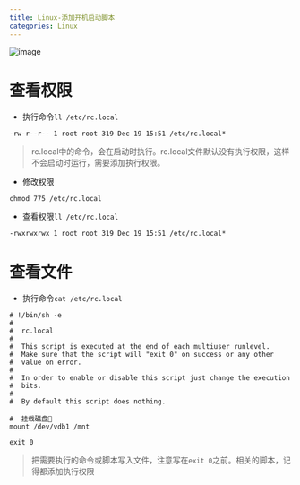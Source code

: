 ```yaml
---
title: Linux-添加开机启动脚本
categories: Linux
---
```

![image](https://upload-images.jianshu.io/upload_images/15325592-3753be6b8d8d06d7.jpg?imageMogr2/auto-orient/strip%7CimageView2/2/w/1240)
<!-- more -->

# 查看权限

- 执行命令```ll /etc/rc.local```

```
-rw-r--r-- 1 root root 319 Dec 19 15:51 /etc/rc.local*
```

>rc.local中的命令，会在启动时执行。rc.local文件默认没有执行权限，这样不会启动时运行，需要添加执行权限。

- 修改权限

```
chmod 775 /etc/rc.local
```

- 查看权限```ll /etc/rc.local```

```
-rwxrwxrwx 1 root root 319 Dec 19 15:51 /etc/rc.local*
```

# 查看文件

- 执行命令```cat /etc/rc.local```

```
# !/bin/sh -e
# 
#  rc.local
# 
#  This script is executed at the end of each multiuser runlevel.
#  Make sure that the script will "exit 0" on success or any other
#  value on error.
# 
#  In order to enable or disable this script just change the execution
#  bits.
# 
#  By default this script does nothing.

#  挂载磁盘
mount /dev/vdb1 /mnt

exit 0 
```

>把需要执行的命令或脚本写入文件，注意写在```exit 0```之前。相关的脚本，记得都添加执行权限



